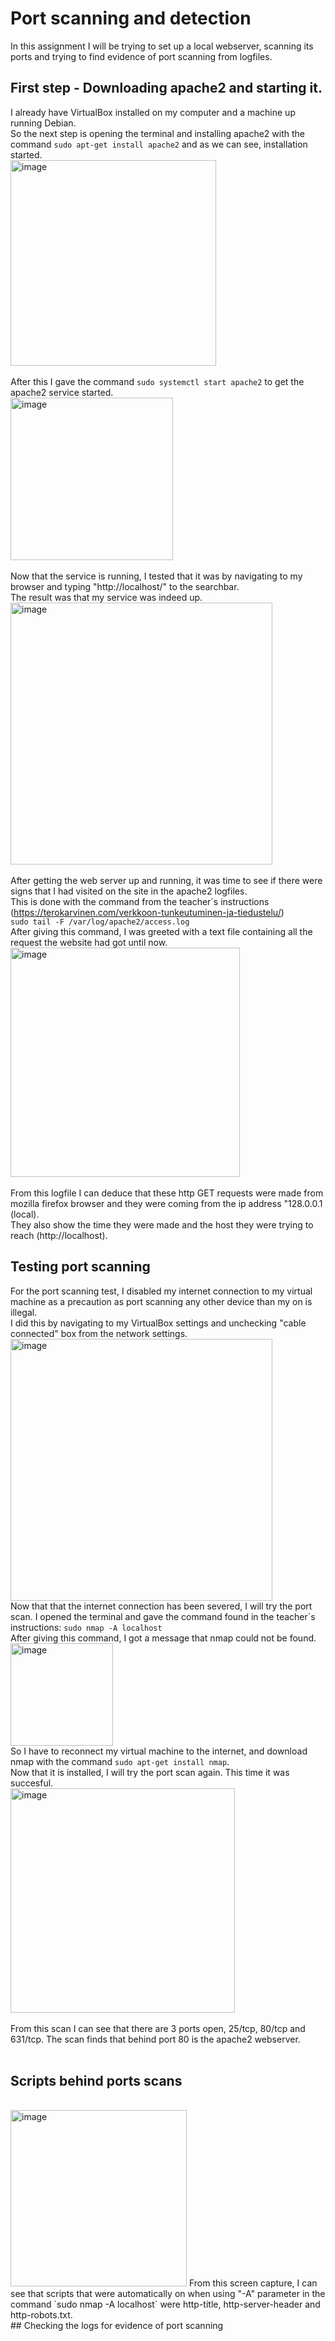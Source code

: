 # Port scanning and detection
In this assignment I will be trying to set up a local webserver, scanning its ports and trying to find evidence of port scanning from logfiles.  
## First step - Downloading apache2 and starting it.  
I already have VirtualBox installed on my computer and a machine up running Debian.  
So the next step is opening the terminal and installing apache2 with the command `sudo apt-get install apache2` and as we can see, installation started.  
<img width="329" alt="image" src="https://github.com/user-attachments/assets/32a245c1-a0c2-415d-aae3-25d10ad403ee" />  
</br>
After this I gave the command `sudo systemctl start apache2` to get the apache2 service started.  
<img width="260" alt="image" src="https://github.com/user-attachments/assets/2cd4003a-85a3-44dd-85d4-88da25fc9e17" />  
</br>
Now that the service is running, I tested that it was by navigating to my browser and typing "http://localhost/" to the searchbar.  
The result was that my service was indeed up.  
<img width="419" alt="image" src="https://github.com/user-attachments/assets/191f8b1f-5412-4c48-a6ed-6ffdebe0e05e" />  
</br>
After getting the web server up and running, it was time to see if there were signs that I had visited on the site in the apache2 logfiles.  
This is done with the command from the teacher´s instructions (https://terokarvinen.com/verkkoon-tunkeutuminen-ja-tiedustelu/)  
`sudo tail -F /var/log/apache2/access.log`  
After giving this command, I was greeted with a text file containing all the request the website had got until now.  
<img width="367" alt="image" src="https://github.com/user-attachments/assets/8bf58c7e-3372-4955-955f-65f2df196e37" />  
</br>
From this logfile I can deduce that these http GET requests were made from mozilla firefox browser and they were coming from the ip address "128.0.0.1 (local).  
They also show the time they were made and the host they were trying to reach (http://localhost).  
## Testing port scanning  
For the port scanning test, I disabled my internet connection to my virtual machine as a precaution as port scanning any other device than my on is illegal.  
I did this by navigating to my VirtualBox settings and unchecking "cable connected" box from the network settings.  
<img width="419" alt="image" src="https://github.com/user-attachments/assets/b8fd29ce-454e-4cb4-b673-438f8fd569ed" />
</br>
Now that that the internet connection has been severed, I will try the port scan. I opened the terminal and gave the command found in the teacher´s instructions: `sudo nmap -A localhost`  
After giving this command, I got a message that nmap could not be found.  
<img width="164" alt="image" src="https://github.com/user-attachments/assets/a7be80e4-9f2f-40f1-8146-e60d7347da8f" />  
So  I have to reconnect my virtual machine to the internet, and download nmap with the command `sudo apt-get install nmap`.
</br>
Now that it is installed, I will try the port scan again. This time it was succesful.  
<img width="359" alt="image" src="https://github.com/user-attachments/assets/52c989f4-bded-4214-bada-09a020784839" />  
</br>
From this scan I can see that there are 3 ports open, 25/tcp, 80/tcp and 631/tcp. The scan finds that behind port 80 is the apache2 webserver.  
</br>
## Scripts behind ports scans
</br>
<img width="282" alt="image" src="https://github.com/user-attachments/assets/2c6d3f3e-5a11-43fa-aa6d-a7d69f4400c8" />  
From this screen capture, I can see that scripts that were automatically on when using "-A" parameter in the command `sudo nmap -A localhost` were http-title, http-server-header and http-robots.txt.  
</br>
## Checking the logs for evidence of port scanning  




</br>
